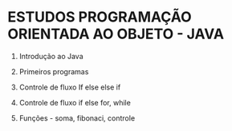 # ESTUDOS PROGRAMAÇÃO ORIENTADA AO OBJETO - JAVA


1. Introdução ao Java

2. Primeiros programas

3. Controle de fluxo If else else if

4. Controle de fluxo if else for, while

5. Funções - soma, fibonaci, controle



